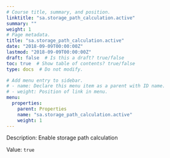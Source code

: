 ```yaml
---
# Course title, summary, and position.
linktitle: "sa.storage_path_calculation.active"
summary: ""
weight: 1
# Page metadata.
title: "sa.storage_path_calculation.active"
date: "2018-09-09T00:00:00Z"
lastmod: "2018-09-09T00:00:00Z"
draft: false  # Is this a draft? true/false
toc: true  # Show table of contents? true/false
type: docs  # Do not modify.

# Add menu entry to sidebar.
# - name: Declare this menu item as a parent with ID name.
# - weight: Position of link in menu.
menu:
  properties:
    parent: Properties
    name: "sa.storage_path_calculation.active"
    weight: 1
---
```


Description: Enable storage path calculation


Value: `true`